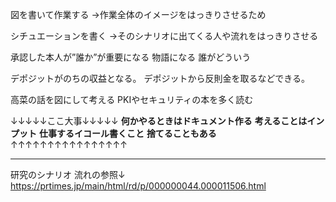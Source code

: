 図を書いて作業する
→作業全体のイメージをはっきりさせるため

シチュエーションを書く
→そのシナリオに出てくる人や流れをはっきりさせる

承認した本人が”誰か”が重要になる
物語になる
  誰がどういう

デポジットがのちの収益となる。
デポジットから反則金を取るなどできる。



高菜の話を図にして考える
PKIやセキュリティの本を多く読む

↓↓↓↓↓ここ大事↓↓↓↓↓
**何かやるときはドキュメント作る**
**考えることはインプット**
**仕事するイコール書くこと**
**捨てることもある**
↑↑↑↑↑↑↑↑↑↑↑↑↑↑↑↑

--------------------
研究のシナリオ
流れの参照↓
https://prtimes.jp/main/html/rd/p/000000044.000011506.html

